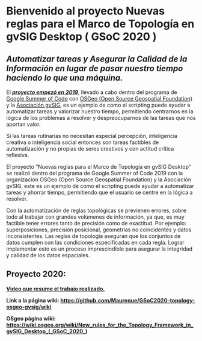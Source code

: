 # Bienvenido al proyecto Nuevas reglas para el Marco de Topología en gvSIG Desktop ( GSoC 2020 )
## ***Automatizar tareas y Asegurar la Calidad de la Información en lugar de pasar nuestro tiempo haciendo lo que una máquina.***

El [***proyecto empezó en 2019***](https://github.com/Maureque/GSoC_2019-versionHablaHispana/wiki), llevado a cabo dentro del programa de [Google Summer of Code](https://summerofcode.withgoogle.com/) con [OSGeo (Open Source Geospatial Foundation)](https://www.osgeo.org/) y la [Asociación gvSIG](), es un ejemplo de como el scripting puede ayudar a automatizar tareas y valorizar nuestro tiempo, permitiendo centrarnos en la lógica de los problemas a resolver y despreocuparnos de las tareas que nos aportan valor.

Si las tareas rutinarias no necesitan especial percepción, inteligencia creativa o inteligencia social entonces son tareas factibles de automatización y no propias de seres creativos y con actitud crítica reflexiva.

El proyecto “Nuevas reglas para el Marco de Topología en gvSIG Desktop” se realizó dentro del programa de Google Summer of Code 2019 con la organización OSGeo (Open Source Geospatial Foundation) y la Asociación gvSIG, este es un ejemplo de como el scripting puede ayudar a automatizar tareas y ahorrar tiempo, permitiendo que el usuario se centre en la lógica a resolver.

Con la automatización de reglas topológicas se previenen errores, sobre todo al trabajar con grandes volúmenes de información, ya que, es muy factible tener errores tanto de precisión como de exactitud. Por ejemplo: superposiciones, precisión posicional, geometrías no coincidentes y datos inconsistentes. 
Las reglas de topología aseguran que los conjuntos de datos cumplen con las condiciones especificadas en cada regla. Lograr implementar esto es un proceso imprescindible para asegurar la integridad y calidad de los datos espaciales.

## **Proyecto 2020:**

[**Video que resume el trabajo realizado.**](https://www.youtube.com/watch?v=qsLTj3vPGZQ&t=162s)

**Link a la página wiki: https://github.com/Maureque/GSoC2020-topology-osgeo-gvsig/wiki**

**OSgeo página wiki: https://wiki.osgeo.org/wiki/New_rules_for_the_Topology_Framework_in_gvSIG_Desktop_(_GSoC_2020_)**
